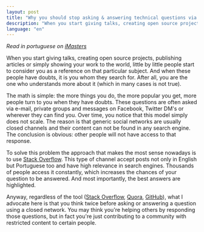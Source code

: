 ```yaml
---
layout: post
title: "Why you should stop asking & answering technical questions via social networks"
description: "When you start giving talks, creating open source projects, publishing articles or simply showing your work to the world, little by little people start to consider you as a reference on that particular subject..."
language: "en"
---
```


*Read in portuguese on [iMasters](http://imasters.com.br/gerencia-de-ti/mercado/por-que-voce-deveria-parar-de-fazerresponder-perguntas-tecnicas-via-redes-sociais/)*

When you start giving talks, creating open source projects, publishing articles or simply showing your work to the world, little by little people start to consider you as a reference on that particular subject. And when these people have doubts, it is you whom they search for. After all, you are the one who understands more about it (which in many cases is not true).

<!-- more -->

The math is simple: the more things you do, the more popular you get, more people turn to you when they have doubts. These questions are often asked via e-mail, private groups and messages on Facebook, Twitter DM's or wherever they can find you. Over time, you notice that this model simply does not scale. The reason is that generic social networks are usually closed channels and their content can not be found in any search engine. The conclusion is obvious: other people will not have access to that response.

To solve this problem the approach that makes the most sense nowadays is to use [Stack Overflow](http://stackoverflow.com/). This type of channel accept posts not only in English but Portuguese too and have high relevance in search engines. Thousands of people access it constantly, which increases the chances of your question to be answered. And most importantly, the best answers are highlighted.

Anyway, regardless of the tool ([Stack Overflow](http://stackoverflow.com/), [Quora](http://www.quora.com/), [GitHub](https://github.com/)), what I advocate here is that you think twice before asking or answering a question using a closed network. You may think you're helping others by responding those questions, but in fact you're just contributing to a community with restricted content to certain people.